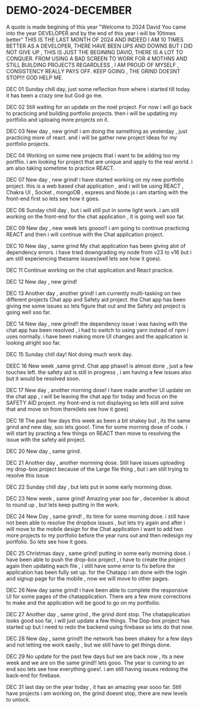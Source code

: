 # DEMO-2024-DECEMBER
A quote  is made begining of this year "Welcome to 2024 David You came into the year DEVELOPER and by the end of this year i will be 10times better"
THIS IS THE LAST MONTH OF 2024 AND INDEED I AM 10 TIMES BETTER AS A DEVELOPER, THERE HAVE BEEN UPS AND DOWNS BUT I DID NOT GIVE UP , THIS IS JUST THE BEGINING DAVID,
THERE IS A LOT TO CONQUER.
FROM USING A BAD SCREEN TO WORK FOR 4 MOTHNS AND STILL BUILDING PROJECTS REGARDLESS ,  I AM PROUD OF MYSELF , CONSISTENCY REALLY PAYS OFF.
KEEP GOING , THE GRIND DOESNT STOP!!! GOD HELP ME.

DEC 01
Sunday chill day, just some reflection from where i started till today.
it has been a crazy one but God go me.

DEC 02
Still waiting for an update on the noel project.
For now i will go back to practicing and building portfolio projects.
then i will be updating my portfolio and uploaing more projects on it.

DEC 03
New day , new grind!
i am doing the samething as yesterday , just practicing more of react.
and i will be gather new project Ideas for my portfolio projects.

DEC 04
Working on some new projects that i want to be adding too my portflio.
i am looking for project that are unique and apply to the real world.
i am also taking sometime to practice REACT.

DEC 07
New day , new grind!
i have started working on my new portfolio project.
this is a web based chat application , and i will be using REACT , Chakra UI , Socket , mongoDB , express and Node.js
i am starting with the front-end first so lets see how it goes.

DEC 08
Sunday chill day , but i will still put in some light work.
i am still working on the front-end for the chat application , it is going well soo far.

DEC 09
New day , new week lets goooo!!
i am going to continue practicing REACT and then i will continue with the Chat application project.

DEC 10
New day , same grind
My chat application has been giving alot of dependency errors.
i have tried downgrading my node from v23 to v16 but i am still experiencing thesame issues(well lets see how it goes).

DEC 11
Continue working on the chat application and React practice.

DEC 12
New day , new grind!

DEC 13
Another day , another grind!
i am currently multi-tasking on two different projects Chat app and Safety aid project.
the Chat app has been giving me some issues so lets figure that out and the Safety aid project is going well soo far.

DEC 14
New day , new grind!!
the dependency issue i was having with the chat app has been resolved , i had to switch to using yarn instead of npm i uses normally.
i have been making more UI changes and the application is looking alright soo far.

DEC 15
Sunday chill day!
Not doing much work day.

DEEC 16
New week ,same grind.
Chat app phase1 is almost done , just  a few touches left.
the safety aid is still in progress , i am having a few issues also but it would be resolved soon.

DEC 17
New day , another morning dose!
i have made another UI  update on the chat app , i will be leaving the chat app for today and focus on the SAFETY AID project.
my front-end is not displaying so lets still and solve that and move on from there(lets see how it goes) 

DEC 19
The past few days this week as been a bit shakey but , its the same grind and new day, soo lets gooo!.
Time for some morning dose of code.
i will start by practing a few things on REACT then move to resolving the issue with the safety aid project.

DEC 20
New day , same grind.

DEC 21
Another day , another mornning  dose.
Still have issues uploading my drop-box project because of the Large file thing , but i am still trying to resolve this issue

DEC 22
Sunday chill day , but lets put in some early mornning dose.

DEC 23
New week , same grind!
Amazing year soo far , december is about to round up , but lets keep putting in the work.

DEC 24
New Day , same grind! , its time for some morning dose.
i still have not been able to resolve the dropbox issues , but lets try again and after i will move to the mobile design for the Chat application
i want to add two more projects to my portfolio before the year runs out and then redesign my portfolio.
So lets see how it goes.

DEC 25
Christmas dayy , same grind! putting in some early morning dose.
i have been able to push the drop-box project , i have to create the project again then updating each file , i still have some error to fix before the application has been fully set up.
for the Chatapp i am done with the login and signup page for the mobile , now we will move to other pages.

DEC 26
New day same grind!
i have been able to complete the responsive UI for some pages of the chatapplication.
There are a few more corrections to make and the application will be good to go on my portfoilio.

DEC 27
Another day , same grind , the grind dont stop.
The chatapplication looks good soo far, i will just update a few things.
The Dop-box project has started up but i need to redo the backend using firebase so lets do that now.

DEC 28
New day , same grind!!
the network has been shakey for a few days and not letting me work easily , but we still have to get things done.


DEC 29
No update for the past few days but we are back now , its a new week and we are on the same grind!! lets gooo.
The year is coming to an end soo lets see how everything goes!.
i am still having issues redoing the back-end for firebase.

DEC 31
last day on the year today , it has an amazing year sooo far.
Still have projects i am working on, the grind doesnt stop, there are new levels to unlock.
